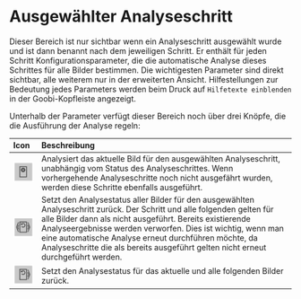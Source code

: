 # Ausgewählter Analyseschritt

Dieser Bereich ist nur sichtbar wenn ein Analyseschritt ausgewählt wurde und ist dann benannt nach dem jeweiligen Schritt. Er enthält für jeden Schritt Konfigurationsparameter, die die automatische Analyse dieses Schrittes für alle Bilder bestimmen. Die wichtigesten Parameter sind direkt sichtbar, alle weiterem nur in der erweiterten Ansicht. Hilfestellungen zur Bedeutung jedes Parameters werden beim Druck auf `Hilfetexte einblenden` in der Goobi-Kopfleiste angezeigt.

Unterhalb der Parameter verfügt dieser Bereich noch über drei Knöpfe, die die Ausführung der Analyse regeln:

| Icon | Beschreibung |
| :--- | :--- |
| ![](../../../../.gitbook/assets/layoutwizzard_34.png)  | Analysiert das aktuelle Bild für den ausgewählten Analyseschritt, unabhängig vom Status des Analyseschrittes. Wenn vorhergehende Analyseschritte noch nicht ausgefährt wurden, werden diese Schritte ebenfalls ausgeführt. |
| ![](../../../../.gitbook/assets/layoutwizzard_35.png)  | Setzt den Analysestatus aller Bilder für den ausgewählten Analyseschritt zurück. Der Schritt und alle folgenden gelten für alle Bilder dann als nicht ausgeführt. Bereits existierende Analyseergebnisse werden verworfen. Dies ist wichtig, wenn man eine automatische Analyse erneut durchführen möchte, da Analyseschritte die als bereits ausgeführt gelten nicht erneut durchgeführt werden. |
| ![](../../../../.gitbook/assets/layoutwizzard_36.png)  | Setzt den Analysestatus für das aktuelle und alle folgenden Bilder zurück. |

